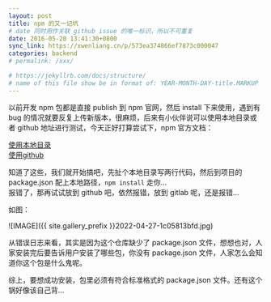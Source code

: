 ```yaml
---
layout: post
title: npm 的又一记坑
# date 同时用作关联 github issue 的唯一标识，所以不可重复
date: 2016-05-20 13:41:30+0800
sync_link: https://xwenliang.cn/p/573ea374866ef7873c000047
categories: backend
# permalink: /xxx/

# https://jekyllrb.com/docs/structure/
# name of this file show be in format of: YEAR-MONTH-DAY-title.MARKUP
---
```



以前开发 npm 包都是直接 publish 到 npm 官网，然后 install 下来使用，遇到有 bug 的情况就要反复上传新版本，很麻烦，后来有小伙伴说可以使用本地目录或者 github 地址进行测试，今天正好打算尝试下，npm 官方文档：  

[使用本地目录](https://docs.npmjs.com/files/package.json#local-paths)  
[使用github](https://docs.npmjs.com/files/package.json#urls-as-dependencies)  

知道了这些，我们就开始搞吧，先扯个本地目录写两行代码，然后到项目的 package.json 配上本地路径，`npm install` 走你...  
报错了，那再试试放到 github 吧，依然报错，放到 gitlab 呢，还是报错...  

如图：  

![IMAGE]({{ site.gallery_prefix }}2022-04-27-1c05813bfd.jpg)  

从错误日志来看，其实是因为这个仓库缺少了 package.json 文件，想想也对，人家安装完后要告诉用户安装了哪些包，你没有 package.json 文件，人家怎么会知道你这个包是什么鬼呢。  

综上，要想成功安装，包里必须有符合标准格式的 package.json 文件。还有这个锅好像该自己背...  

